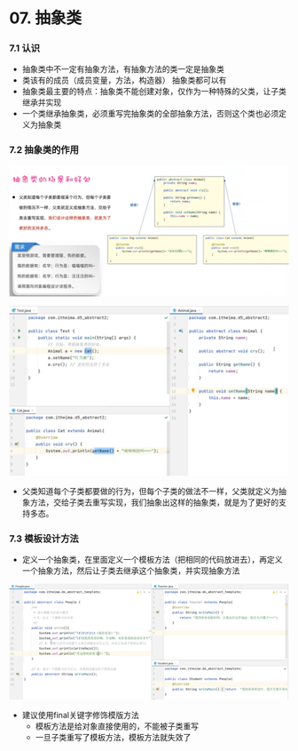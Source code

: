 # 07. 抽象类

### 7.1 认识

- 抽象类中不一定有抽象方法，有抽象方法的类一定是抽象类
- 类该有的成员（成员变量，方法，构造器） 抽象类都可以有
- 抽象类最主要的特点：抽象类不能创建对象，仅作为一种特殊的父类，让子类继承并实现
- 一个类继承抽象类，必须重写完抽象类的全部抽象方法，否则这个类也必须定义为抽象类

### 7.2 抽象类的作用

![alt text](image-37.png)

![alt text](image-36.png)

- 父类知道每个子类都要做的行为，但每个子类的做法不一样，父类就定义为抽象方法，交给子类去重写实现，我们抽象出这样的抽象类，就是为了更好的支持多态。

### 7.3 模板设计方法

- 定义一个抽象类，在里面定义一个模板方法（把相同的代码放进去），再定义一个抽象方法，然后让子类去继承这个抽象类，并实现抽象方法

![alt text](image-38.png)

- 建议使用final关键字修饰模版方法
    - 模板方法是给对象直接使用的，不能被子类重写
    - 一旦子类重写了模板方法，模板方法就失效了
